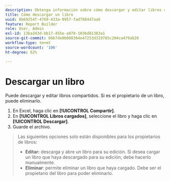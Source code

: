 ```yaml
---
description: Obtenga información sobre cómo descargar y editar libros compartidos.
title: Cómo descargar un libro
uuid: 8b69254f-4769-433a-9957-fad788447aa6
feature: Report Builder
role: User, Admin
exl-id: 13ba343d-bb17-455e-a078-1036d81383a1
source-git-commit: 66b7de0b008364e47253d319785c204ca479ab26
workflow-type: tm+mt
source-wordcount: '106'
ht-degree: 62%

---
```


# Descargar un libro

Puede descargar y editar libros compartidos. Si es el propietario de un libro, puede eliminarlo.

1. En Excel, haga clic en **[!UICONTROL Compartir]**.
1. En **[!UICONTROL Libros cargados]**, seleccione el libro y haga clic en **[!UICONTROL Descargar]**.
1. Guarde el archivo.
>Las siguientes opciones solo están disponibles para los propietarios de libros:
>
>* **Editar:** descarga y abre un libro para su edición. Si desea cargar un libro que haya descargado para su edición, debe hacerlo manualmente.
>* **Eliminar**: permite eliminar un libro que haya cargado. Debe ser el propietario del libro para poder eliminarlo.
>
